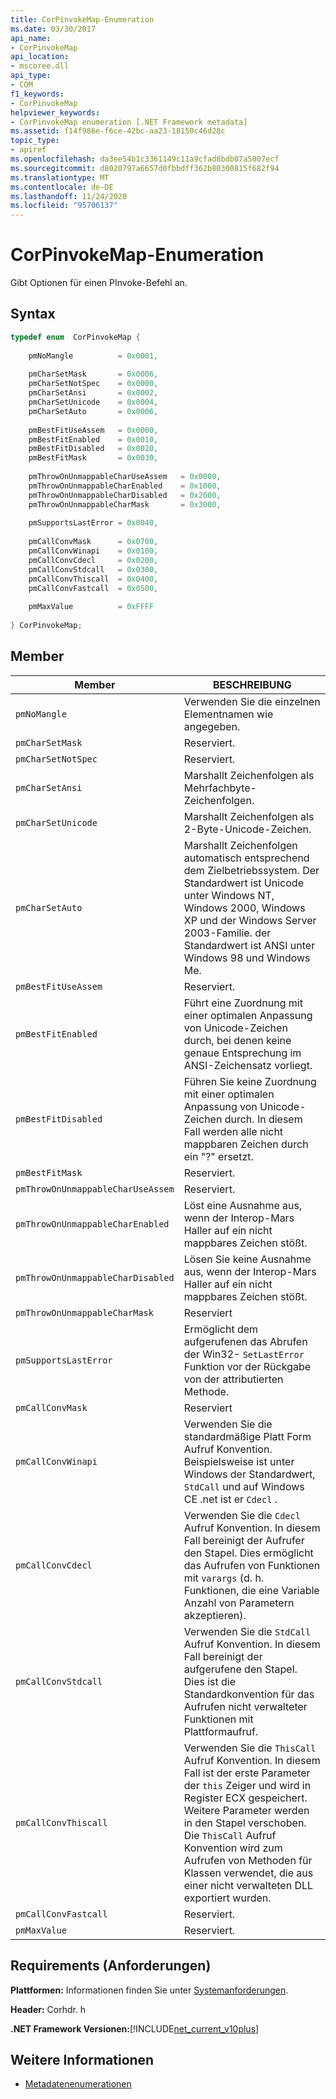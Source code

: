 ```yaml
---
title: CorPinvokeMap-Enumeration
ms.date: 03/30/2017
api_name:
- CorPinvokeMap
api_location:
- mscoree.dll
api_type:
- COM
f1_keywords:
- CorPinvokeMap
helpviewer_keywords:
- CorPinvokeMap enumeration [.NET Framework metadata]
ms.assetid: f14f986e-f6ce-42bc-aa23-18150c46d28c
topic_type:
- apiref
ms.openlocfilehash: da3ee54b1c3361149c11a9cfad8bdb07a5007ecf
ms.sourcegitcommit: d8020797a6657d0fbbdff362b80300815f682f94
ms.translationtype: MT
ms.contentlocale: de-DE
ms.lasthandoff: 11/24/2020
ms.locfileid: "95706137"
---
```

# <a name="corpinvokemap-enumeration"></a>CorPinvokeMap-Enumeration

Gibt Optionen für einen PInvoke-Befehl an.  
  
## <a name="syntax"></a>Syntax  
  
```cpp  
typedef enum  CorPinvokeMap {  
  
    pmNoMangle          = 0x0001,  
  
    pmCharSetMask       = 0x0006,  
    pmCharSetNotSpec    = 0x0000,  
    pmCharSetAnsi       = 0x0002,  
    pmCharSetUnicode    = 0x0004,  
    pmCharSetAuto       = 0x0006,  
  
    pmBestFitUseAssem   = 0x0000,  
    pmBestFitEnabled    = 0x0010,  
    pmBestFitDisabled   = 0x0020,  
    pmBestFitMask       = 0x0030,  
  
    pmThrowOnUnmappableCharUseAssem   = 0x0000,  
    pmThrowOnUnmappableCharEnabled    = 0x1000,  
    pmThrowOnUnmappableCharDisabled   = 0x2000,  
    pmThrowOnUnmappableCharMask       = 0x3000,  
  
    pmSupportsLastError = 0x0040,
  
    pmCallConvMask      = 0x0700,  
    pmCallConvWinapi    = 0x0100,  
    pmCallConvCdecl     = 0x0200,  
    pmCallConvStdcall   = 0x0300,  
    pmCallConvThiscall  = 0x0400,  
    pmCallConvFastcall  = 0x0500,  
  
    pmMaxValue          = 0xFFFF  
  
} CorPinvokeMap;  
```  
  
## <a name="members"></a>Member  
  
|Member|BESCHREIBUNG|  
|------------|-----------------|  
|`pmNoMangle`|Verwenden Sie die einzelnen Elementnamen wie angegeben.|  
|`pmCharSetMask`|Reserviert.|  
|`pmCharSetNotSpec`|Reserviert.|  
|`pmCharSetAnsi`|Marshallt Zeichenfolgen als Mehrfachbyte-Zeichenfolgen.|  
|`pmCharSetUnicode`|Marshallt Zeichenfolgen als 2-Byte-Unicode-Zeichen.|  
|`pmCharSetAuto`|Marshallt Zeichenfolgen automatisch entsprechend dem Zielbetriebssystem. Der Standardwert ist Unicode unter Windows NT, Windows 2000, Windows XP und der Windows Server 2003-Familie. der Standardwert ist ANSI unter Windows 98 und Windows Me.|  
|`pmBestFitUseAssem`|Reserviert.|  
|`pmBestFitEnabled`|Führt eine Zuordnung mit einer optimalen Anpassung von Unicode-Zeichen durch, bei denen keine genaue Entsprechung im ANSI-Zeichensatz vorliegt.|  
|`pmBestFitDisabled`|Führen Sie keine Zuordnung mit einer optimalen Anpassung von Unicode-Zeichen durch. In diesem Fall werden alle nicht mappbaren Zeichen durch ein "?" ersetzt.|  
|`pmBestFitMask`|Reserviert.|  
|`pmThrowOnUnmappableCharUseAssem`|Reserviert.|  
|`pmThrowOnUnmappableCharEnabled`|Löst eine Ausnahme aus, wenn der Interop-Mars Haller auf ein nicht mappbares Zeichen stößt.|  
|`pmThrowOnUnmappableCharDisabled`|Lösen Sie keine Ausnahme aus, wenn der Interop-Mars Haller auf ein nicht mappbares Zeichen stößt.|  
|`pmThrowOnUnmappableCharMask`|Reserviert|  
|`pmSupportsLastError`|Ermöglicht dem aufgerufenen das Abrufen der Win32- `SetLastError` Funktion vor der Rückgabe von der attributierten Methode.|  
|`pmCallConvMask`|Reserviert|  
|`pmCallConvWinapi`|Verwenden Sie die standardmäßige Platt Form Aufruf Konvention. Beispielsweise ist unter Windows der Standardwert, `StdCall` und auf Windows CE .net ist er `Cdecl` .|  
|`pmCallConvCdecl`|Verwenden Sie die `Cdecl` Aufruf Konvention. In diesem Fall bereinigt der Aufrufer den Stapel. Dies ermöglicht das Aufrufen von Funktionen mit `varargs` (d. h. Funktionen, die eine Variable Anzahl von Parametern akzeptieren).|  
|`pmCallConvStdcall`|Verwenden Sie die `StdCall` Aufruf Konvention. In diesem Fall bereinigt der aufgerufene den Stapel. Dies ist die Standardkonvention für das Aufrufen nicht verwalteter Funktionen mit Plattformaufruf.|  
|`pmCallConvThiscall`|Verwenden Sie die `ThisCall` Aufruf Konvention. In diesem Fall ist der erste Parameter der `this` Zeiger und wird in Register ECX gespeichert. Weitere Parameter werden in den Stapel verschoben. Die `ThisCall` Aufruf Konvention wird zum Aufrufen von Methoden für Klassen verwendet, die aus einer nicht verwalteten DLL exportiert wurden.|  
|`pmCallConvFastcall`|Reserviert.|  
|`pmMaxValue`|Reserviert.|  
  
## <a name="requirements"></a>Requirements (Anforderungen)  

 **Plattformen:** Informationen finden Sie unter [Systemanforderungen](../../get-started/system-requirements.md).  
  
 **Header:** Corhdr. h  
  
 **.NET Framework Versionen:**[!INCLUDE[net_current_v10plus](../../../../includes/net-current-v10plus-md.md)]  
  
## <a name="see-also"></a>Weitere Informationen

- [Metadatenenumerationen](metadata-enumerations.md)
